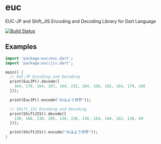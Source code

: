 # euc

EUC-JP and Shift_JIS Encoding and Decoding Library for Dart Language

[![Build Status](https://travis-ci.org/dsh0416/euc-jp.svg?branch=master)](https://travis-ci.org/dsh0416/euc-jp)

## Examples

```dart
import 'package:euc/euc.dart';
import 'package:euc/jis.dart';

main() {
  // EUC-JP Encoding and Decoding
  print(EucJP().decode([
    164, 170, 164, 207, 164, 232, 164, 166, 192, 164, 179, 166
  ]));

  print(EucJP().encode("おはよう世界"));

  // Shift_JIS Encoding and Decoding
  print(ShiftJIS().decode([
    130, 168, 130, 205, 130, 230, 130, 164, 144, 162, 138, 69
  ]));

  print(ShiftJIS().encode("おはよう世界"));
}
```
